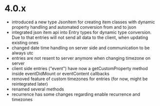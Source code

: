 # 4.0.x
- introduced a new type JsonItem for creating item classes with dynamic property handling and automated conversion from and to json
- integrated json item api into Entry types for dynamic type conversion. Due to that entries will not send all data to the client, when updating existing ones
- changed date time handling on server side and communication to be always utc 
- entries are not resent to server anymore when changing timezone on server 
- client side entries ("event") have now a getCustomProperty method inside eventDidMount or eventContent callbacks
- removed feature of custom timezones for entries (for now, might be reintegrated later)
- renamed several methods
- recurrence has some changes regarding enable recurrence and timezones
